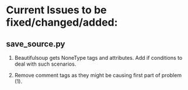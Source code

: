 # Current Issues to be fixed/changed/added:

## save_source.py

1) Beautifulsoup gets NoneType tags and attributes. Add if conditions to deal with such scenarios.

2) Remove comment tags as they might be causing first part of problem (1).